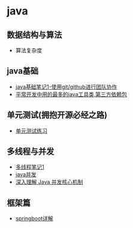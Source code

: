 
# java
## 数据结构与算法
* 算法复杂度
## java基础
* [java基础笔记1-使用git/github进行团队协作](https://github.com/richard1230/myJavaBlog/issues/2)
* [平常开发中用的最多的java工具类,第三方依赖包](https://juejin.im/post/5d4a25b351882505c105cc6e)

## 单元测试(拥抱开源必经之路)
* [单元测试练习](https://github.com/richard1230/UnitTest-Practice)

## 多线程与并发
* [多线程笔记1](https://github.com/richard1230/myblog/issues/1)              <br>
* [java并发](https://juejin.im/post/5d16a633e51d455a2f2202a3)               <br>
* [深入理解 Java 并发核心机制](https://juejin.im/post/5e05931ee51d45582c27d737)

## 框架篇
* [springboot详解](https://juejin.im/post/5dfb4d7151882542977d0cb7)

